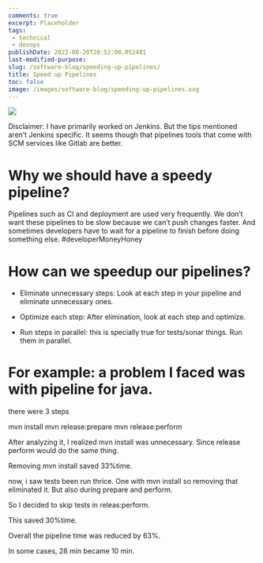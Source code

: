 ```yaml
---
comments: true
excerpt: Placeholder 
tags:
 - technical
 - devops
publishDate: 2022-08-20T20:52:08.052481
last-modified-purpose:
slug: /software-blog/speeding-up-pipelines/
title: Speed up Pipelines
toc: false
image: /images/software-blog/speeding-up-pipelines.svg
---
```

![](/images/software-blog/speeding-up-pipelines.svg)

Disclaimer: I have primarily worked on Jenkins. But the tips mentioned aren’t Jenkins specific. It seems though that pipelines tools that come with SCM services like Gitlab are better.

# Why we should have a speedy pipeline?

Pipelines such as CI and deployment are used very frequently. We don’t want these pipelines to be slow because we can’t push changes faster. And sometimes developers have to wait for a pipeline to finish before doing something else. #developerMoneyHoney

# How can we speedup our pipelines?

- Eliminate unnecessary steps: Look at each step in your pipeline and eliminate unnecessary ones.

- Optimize each step: After elimination, look at each step and optimize.

- Run steps in parallel: this is specially true for tests/sonar things. Run them in parallel.

# For example: a problem I faced was with pipeline for java.

there were 3 steps

mvn install
mvn release:prepare
mvn release:perform

After analyzing it, I realized mvn install was unnecessary. Since release perform would do the same thing.

Removing mvn install saved 33%time.

now, i saw tests been run thrice. One with mvn install so removing that eliminated it. But also during prepare and perform.

So I decided to skip tests in releas:perform.

This saved 30%time.

Overall the pipeline time was reduced by 63%.

In some cases, 28 min became 10 min.